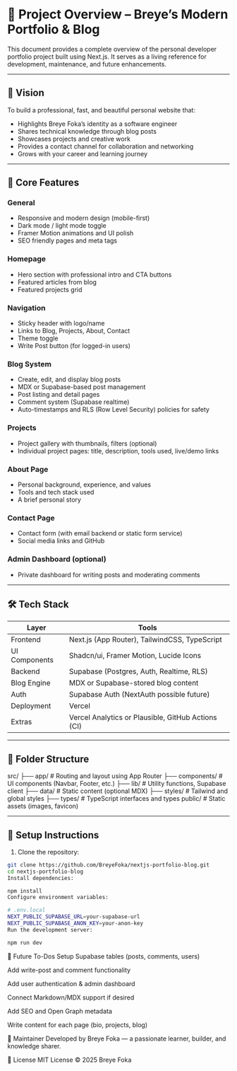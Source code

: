 # 🧠 Project Overview – Breye’s Modern Portfolio & Blog

This document provides a complete overview of the personal developer portfolio project built using Next.js. It serves as a living reference for development, maintenance, and future enhancements.

---

## 🎯 Vision

To build a professional, fast, and beautiful personal website that:
- Highlights Breye Foka’s identity as a software engineer
- Shares technical knowledge through blog posts
- Showcases projects and creative work
- Provides a contact channel for collaboration and networking
- Grows with your career and learning journey

---

## 🚀 Core Features

### General
- Responsive and modern design (mobile-first)
- Dark mode / light mode toggle
- Framer Motion animations and UI polish
- SEO friendly pages and meta tags

### Homepage
- Hero section with professional intro and CTA buttons
- Featured articles from blog
- Featured projects grid

### Navigation
- Sticky header with logo/name
- Links to Blog, Projects, About, Contact
- Theme toggle
- Write Post button (for logged-in users)

### Blog System
- Create, edit, and display blog posts
- MDX or Supabase-based post management
- Post listing and detail pages
- Comment system (Supabase realtime)
- Auto-timestamps and RLS (Row Level Security) policies for safety

### Projects
- Project gallery with thumbnails, filters (optional)
- Individual project pages: title, description, tools used, live/demo links

### About Page
- Personal background, experience, and values
- Tools and tech stack used
- A brief personal story

### Contact Page
- Contact form (with email backend or static form service)
- Social media links and GitHub

### Admin Dashboard (optional)
- Private dashboard for writing posts and moderating comments

---

## 🛠️ Tech Stack

| Layer         | Tools                                     |
|---------------|-------------------------------------------|
| Frontend      | Next.js (App Router), TailwindCSS, TypeScript |
| UI Components | Shadcn/ui, Framer Motion, Lucide Icons    |
| Backend       | Supabase (Postgres, Auth, Realtime, RLS)  |
| Blog Engine   | MDX or Supabase-stored blog content       |
| Auth          | Supabase Auth (NextAuth possible future)  |
| Deployment    | Vercel                                     |
| Extras        | Vercel Analytics or Plausible, GitHub Actions (CI)

---

## 🧱 Folder Structure

src/ ├── app/  # Routing and layout using App Router 
     ├── components/  # UI components (Navbar, Footer, etc.) 
     ├── lib/ # Utility functions, Supabase client 
     ├── data/ # Static content (optional MDX) 
     ├── styles/ # Tailwind and global styles 
     ├── types/ # TypeScript interfaces and types 
     public/ # Static assets (images, favicon)

---

## 🧪 Setup Instructions

1. Clone the repository:
```bash
git clone https://github.com/BreyeFoka/nextjs-portfolio-blog.git
cd nextjs-portfolio-blog
Install dependencies:
```
```bash
npm install
Configure environment variables:
```
```bash
# .env.local
NEXT_PUBLIC_SUPABASE_URL=your-supabase-url
NEXT_PUBLIC_SUPABASE_ANON_KEY=your-anon-key
Run the development server:

npm run dev
```
📌 Future To-Dos
 Setup Supabase tables (posts, comments, users)

 Add write-post and comment functionality

 Add user authentication & admin dashboard

 Connect Markdown/MDX support if desired

 Add SEO and Open Graph metadata

 Write content for each page (bio, projects, blog)

🧠 Maintainer
Developed by Breye Foka — a passionate learner, builder, and knowledge sharer.

📄 License
MIT License © 2025 Breye Foka